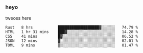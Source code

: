 ### heyo
tweoss here

<!--START_SECTION:waka-->
```text
Rust   8 hrs           ██████████████████▓░░░░░░   74.79 % 
HTML   1 hr 31 mins    ███▓░░░░░░░░░░░░░░░░░░░░░   14.28 % 
CSS    41 mins         █▓░░░░░░░░░░░░░░░░░░░░░░░   06.52 % 
JSON   12 mins         ▓░░░░░░░░░░░░░░░░░░░░░░░░   02.01 % 
TOML   9 mins          ▒░░░░░░░░░░░░░░░░░░░░░░░░   01.47 % 
```
<!--END_SECTION:waka-->

<!--
**Tweoss/tweoss** is a ✨ _special_ ✨ repository because its `README.md` (this file) appears on your GitHub profile.

Here are some ideas to get you started:

- 🔭 I’m currently working on ...
- 🌱 I’m currently learning ...
- 👯 I’m looking to collaborate on ...
- 🤔 I’m looking for help with ...
- 💬 Ask me about ...
- 📫 How to reach me: ...
- 😄 Pronouns: ...
- ⚡ Fun fact: ...
-->
